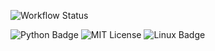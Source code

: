 ![Workflow Status](https://github.com/DillonMichels/CSC510-Group4/actions/workflows/python-app.yml/badge.svg)


![Python Badge](https://img.shields.io/badge/Python-14354C?style=for-the-badge&logo=python&logoColor=yellow)
![MIT License](https://img.shields.io/badge/License-MIT-yellow?style=for-the-badge)
![Linux Badge](https://img.shields.io/badge/Linux-FCC624?style=for-the-badge&logo=linux&logoColor=white&color=purple)